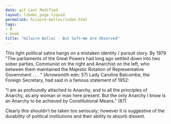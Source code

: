 ```yaml
---
date: git Last Modified
layout: libdoc_page.liquid
permalink: hilaire-belloc/index.html
tags:
- B
- book
title: "Hilaire Belloc - But Soft—We Are Observed"
---
```


This light political satire hangs on a mistaken identity /  pursuit story. By 1979 "The parliaments of the Great Powers had long ago settled  down into two sober parties, Communist on the right and Anarchist on the left,  who between them maintained the Majestic Rotation of Representative Government .  . . " (Arrowsmith edn: 57) Lady Caroline Balcombe, the Foreign Secretary, had  said in a famous statement of 1952:

"I am as profoundly attached to Anarchy, and to all the  principles of Anarchy, as any woman or man here present. But the only Anarchy I  know is an Anarchy to be achieved by Constitutional Means." (87)

Clearly this shouldn't be taken too seriously; however it  is suggestive of the durability of political institutions and their ability to  absorb dissent.